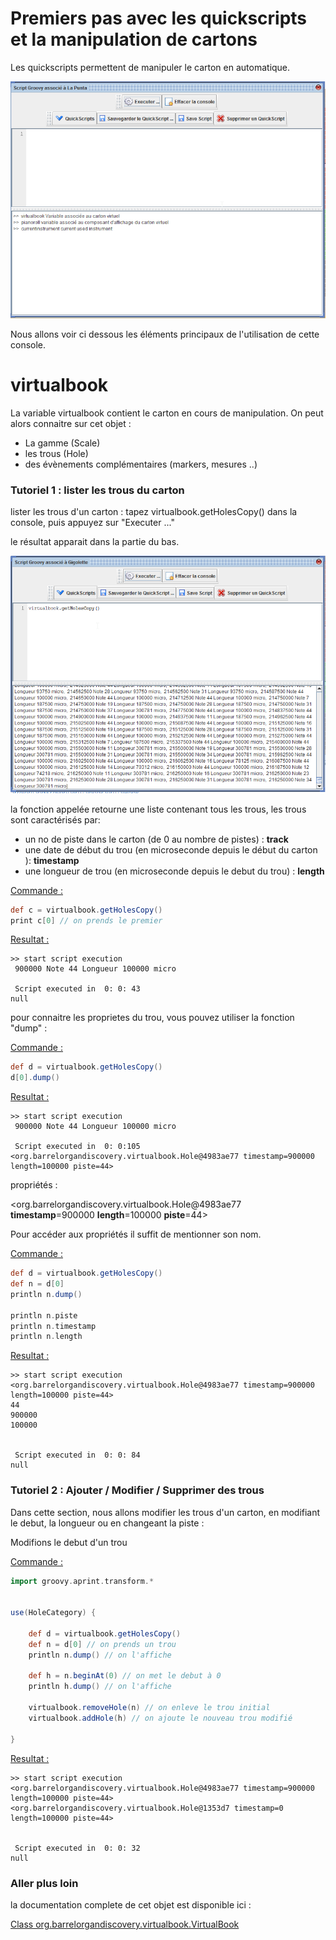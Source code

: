 # Premiers pas avec les quickscripts et la manipulation de cartons



Les quickscripts permettent de manipuler le carton en automatique.

![](console_carton_2.png)

Nous allons voir ci dessous les éléments principaux de l'utilisation de cette console.

# virtualbook

La variable virtualbook contient le carton en cours de manipulation. On peut alors connaitre sur cet objet :

- La gamme (Scale)
- les trous (Hole)
- des évènements complémentaires (markers, mesures ..)



### Tutoriel 1 : lister les trous du carton

lister les trous d'un carton :  tapez virtualbook.getHolesCopy() dans la console, puis appuyez sur "Executer ..."

le résultat apparait dans la partie du bas.

![](lister_les_trous.png)

la fonction appelée retourne une liste contenant tous les trous, les trous sont caractérisés par: 

- un no de piste dans le carton (de 0 au nombre de pistes) : **track**
- une date de début du trou (en microseconde depuis le début du carton ): **timestamp**
- une longueur de trou (en microseconde depuis le debut du trou) : **length**



<u>Commande :</u>

```groovy
def c = virtualbook.getHolesCopy()
print c[0] // on prends le premier
```



<u>Resultat :</u>

```
>> start script execution
 900000 Note 44 Longueur 100000 micro 

 Script executed in  0: 0: 43 
null
```



pour connaitre les proprietes du trou, vous pouvez utiliser la fonction "dump" :

<u>Commande :</u>

```groovy
def d = virtualbook.getHolesCopy()
d[0].dump()
```

<u>Resultat :</u>

```
>> start script execution
 900000 Note 44 Longueur 100000 micro 

 Script executed in  0: 0:105 
<org.barrelorgandiscovery.virtualbook.Hole@4983ae77 timestamp=900000 length=100000 piste=44>
```



propriétés :

\<org.barrelorgandiscovery.virtualbook.Hole@4983ae77 **timestamp**=900000 **length**=100000 **piste**=44>



Pour accéder aux propriétés il suffit de mentionner son nom.

<u>Commande :</u>

```groovy
def d = virtualbook.getHolesCopy()
def n = d[0]
println n.dump()

println n.piste
println n.timestamp
println n.length
```

<u>Resultat :</u>

```
>> start script execution
<org.barrelorgandiscovery.virtualbook.Hole@4983ae77 timestamp=900000 length=100000 piste=44>
44
900000
100000
 

 Script executed in  0: 0: 84 
null
```



### Tutoriel 2 : Ajouter / Modifier / Supprimer des trous

Dans cette section, nous allons modifier les trous d'un carton, en modifiant le debut, la longueur ou en changeant la piste :



Modifions le debut d'un trou

<u>Commande :</u> 

```groovy
import groovy.aprint.transform.*


use(HoleCategory) {

    def d = virtualbook.getHolesCopy()
    def n = d[0] // on prends un trou
    println n.dump() // on l'affiche
    
    def h = n.beginAt(0) // on met le debut à 0
    println h.dump() // on l'affiche
    
    virtualbook.removeHole(n) // on enleve le trou initial
    virtualbook.addHole(h) // on ajoute le nouveau trou modifié
    
}
```

<u>Resultat :</u>

```t
>> start script execution
<org.barrelorgandiscovery.virtualbook.Hole@4983ae77 timestamp=900000 length=100000 piste=44>
<org.barrelorgandiscovery.virtualbook.Hole@1353d7 timestamp=0 length=100000 piste=44>
 

 Script executed in  0: 0: 32 
null
```





### Aller plus loin

la documentation complete de cet objet est disponible ici : 

[Class org.barrelorgandiscovery.virtualbook.VirtualBook](../../javadoc/org/barrelorgandiscovery/virtualbook/VirtualBook.html)

